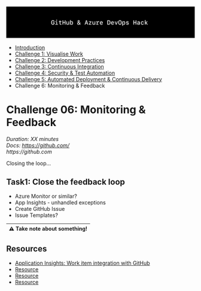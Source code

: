 ![Banner](../../resources/WelcomeBanner.png)

- [Introduction](/../../)
- [Challenge 1: Visualise Work](../../content/01_visualise_work)
- [Challenge 2: Development Practices](../../content/02_development_practices)
- [Challenge 3: Continuous Integration](../../content/03_continuous_integration)
- [Challenge 4: Security & Test Automation](../../content/04_security_and_test_automation)
- [Challenge 5: Automated Deployment & Continuous Delivery](../../content/05_automated_deployment)
- Challenge 6: Monitoring & Feedback

# Challenge 06: Monitoring & Feedback  
_Duration: XX minutes_  
_Docs:_ 
_https://github.com/_  
_https://github.com_  

Closing the loop...

## Task1: Close the feedback loop

- Azure Monitor or similar?
- App Insights - unhandled exceptions 
- Create GitHub Issue
- Issue Templates?

| :warning: Take note about something! |
| --- |

## Resources

- [Application Insights: Work item integration with GitHub](https://azure.microsoft.com/en-gb/blog/application-insights-work-item-integration-with-github/)
- [Resource](https://github.com)
- [Resource](https://github.com)
- [Resource](https://github.com)
